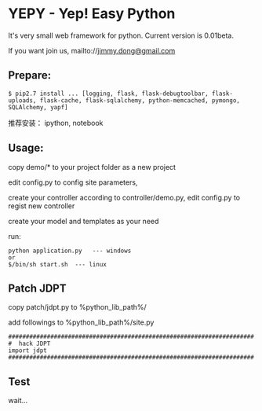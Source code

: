 # YEPY - Yep! Easy Python

It's very small web framework for python. Current version is 0.01beta.

If you want join us, mailto://jimmy.dong@gmail.com

## Prepare:

	$ pip2.7 install ... [logging, flask, flask-debugtoolbar, flask-uploads, flask-cache, flask-sqlalchemy, python-memcached, pymongo, SQLAlchemy, yapf] 

推荐安装： ipython, notebook

	
## Usage:

copy demo/*  to your project folder as a new project

edit config.py to config site parameters,

create your controller according to controller/demo.py, edit config.py to regist new controller

create your model and templates as your need

run:

	python application.py   --- windows 
	or
	$/bin/sh start.sh  --- linux
	
## Patch JDPT

copy patch/jdpt.py to %python_lib_path%/

add followings to %python_lib_path%/site.py

```
######################################################################
#  hack JDPT
import jdpt
######################################################################
```

Test
----

wait...